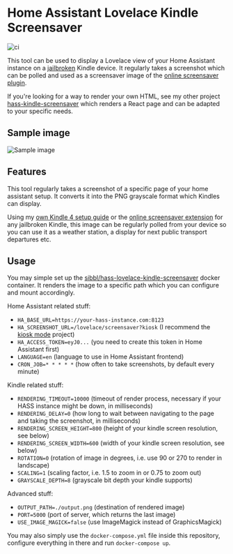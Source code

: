 # Home Assistant Lovelace Kindle Screensaver

![ci](https://github.com/sibbl/hass-lovelace-kindle-screensaver/workflows/ci/badge.svg)

This tool can be used to display a Lovelace view of your Home Assistant instance on a [jailbroken](https://www.mobileread.com/forums/showthread.php?t=320564) Kindle device. It regularly takes a screenshot which can be polled and used as a screensaver image of the [online screensaver plugin](https://www.mobileread.com/forums/showthread.php?t=236104).

If you're looking for a way to render your own HTML, see my other project [hass-kindle-screensaver](https://github.com/sibbl/hass-kindle-screensaver) which renders a React page and can be adapted to your specific needs.

## Sample image

![Sample image](https://raw.githubusercontent.com/sibbl/hass-lovelace-kindle-screensaver/main/assets/sample.png)

## Features

This tool regularly takes a screenshot of a specific page of your home assistant setup. It converts it into the PNG grayscale format which Kindles can display.

Using my [own Kindle 4 setup guide](https://github.com/sibbl/hass-lovelace-kindle-4) or the [online screensaver extension](https://www.mobileread.com/forums/showthread.php?t=236104) for any jailbroken Kindle, this image can be regularly polled from your device so you can use it as a weather station, a display for next public transport departures etc.

## Usage

You may simple set up the [sibbl/hass-lovelace-kindle-screensaver](https://hub.docker.com/r/sibbl/hass-lovelace-kindle-screensaver) docker container. It renders the image to a specific path which you can configure and mount accordingly.

Home Assistant related stuff:

- `HA_BASE_URL=https://your-hass-instance.com:8123`
- `HA_SCREENSHOT_URL=/lovelace/screensaver?kiosk` (I recommend the [kiosk mode](https://github.com/maykar/kiosk-mode) project)
- `HA_ACCESS_TOKEN=eyJ0...` (you need to create this token in Home Assistant first)
- `LANGUAGE=en` (language to use in Home Assistant frontend)
- `CRON_JOB=* * * * *` (how often to take screenshots, by default every minute)

Kindle related stuff:

- `RENDERING_TIMEOUT=10000` (timeout of render process, necessary if your HASS instance might be down, in milliseconds)
- `RENDERING_DELAY=0` (how long to wait between navigating to the page and taking the screenshot, in milliseconds)
- `RENDERING_SCREEN_HEIGHT=800` (height of your kindle screen resolution, see below)
- `RENDERING_SCREEN_WIDTH=600` (width of your kindle screen resolution, see below)
- `ROTATION=0` (rotation of image in degrees, i.e. use 90 or 270 to render in landscape)
- `SCALING=1` (scaling factor, i.e. 1.5 to zoom in or 0.75 to zoom out)
- `GRAYSCALE_DEPTH=8` (grayscale bit depth your kindle supports)

Advanced stuff:

- `OUTPUT_PATH=./output.png` (destination of rendered image)
- `PORT=5000` (port of server, which returns the last image)
- `USE_IMAGE_MAGICK=false` (use ImageMagick instead of GraphicsMagick)

You may also simply use the `docker-compose.yml` file inside this repository, configure everything in there and run `docker-compose up`.
